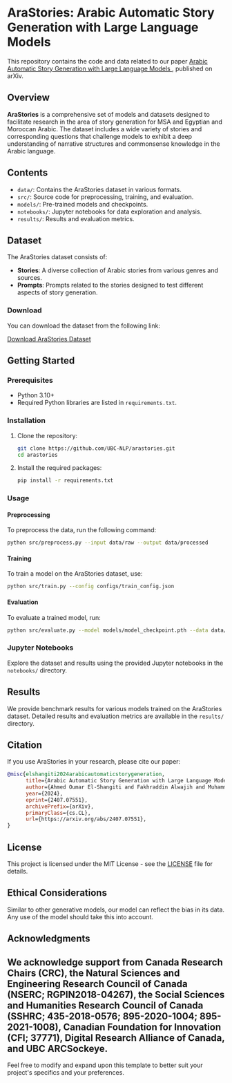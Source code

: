 # AraStories: Arabic Automatic Story Generation with Large Language Models


This repository contains the code and data related to our paper [Arabic Automatic Story Generation with Large Language Models
](https://arxiv.org/abs/2407.07551), published on arXiv.

## Overview

**AraStories** is a comprehensive set of models and datasets designed to facilitate research in the area of story generation for MSA and Egyptian and Moroccan Arabic. The dataset includes a wide variety of stories and corresponding questions that challenge models to exhibit a deep understanding of narrative structures and commonsense knowledge in the Arabic language.

## Contents

- `data/`: Contains the AraStories dataset in various formats.
- `src/`: Source code for preprocessing, training, and evaluation.
- `models/`: Pre-trained models and checkpoints.
- `notebooks/`: Jupyter notebooks for data exploration and analysis.
- `results/`: Results and evaluation metrics.

## Dataset

The AraStories dataset consists of:

- **Stories**: A diverse collection of Arabic stories from various genres and sources.
- **Prompts**: Prompts related to the stories designed to test different aspects of story generation.

### Download

You can download the dataset from the following link:

[Download AraStories Dataset](https://example.com/download)

## Getting Started

### Prerequisites

- Python 3.10+
- Required Python libraries are listed in `requirements.txt`.

### Installation

1. Clone the repository:
   ```sh
   git clone https://github.com/UBC-NLP/arastories.git
   cd arastories
   ```

2. Install the required packages:
   ```sh
   pip install -r requirements.txt
   ```

### Usage

#### Preprocessing

To preprocess the data, run the following command:
```sh
python src/preprocess.py --input data/raw --output data/processed
```

#### Training

To train a model on the AraStories dataset, use:
```sh
python src/train.py --config configs/train_config.json
```

#### Evaluation

To evaluate a trained model, run:
```sh
python src/evaluate.py --model models/model_checkpoint.pth --data data/processed
```

### Jupyter Notebooks

Explore the dataset and results using the provided Jupyter notebooks in the `notebooks/` directory.

## Results

We provide benchmark results for various models trained on the AraStories dataset. Detailed results and evaluation metrics are available in the `results/` directory.

## Citation

If you use AraStories in your research, please cite our paper:

```bibtex
@misc{elshangiti2024arabicautomaticstorygeneration,
      title={Arabic Automatic Story Generation with Large Language Models}, 
      author={Ahmed Oumar El-Shangiti and Fakhraddin Alwajih and Muhammad Abdul-Mageed},
      year={2024},
      eprint={2407.07551},
      archivePrefix={arXiv},
      primaryClass={cs.CL},
      url={https://arxiv.org/abs/2407.07551}, 
}
```

## License

This project is licensed under the MIT License - see the [LICENSE](LICENSE) file for details.

## Ethical Considerations
Similar to other generative models, our model can reflect the bias in its data. Any use of the model should take this into account.

## Acknowledgments
We acknowledge support from Canada Research
Chairs (CRC), the Natural Sciences and Engineering Research Council of Canada (NSERC; RGPIN2018-04267), the Social Sciences and Humanities Research Council of Canada (SSHRC; 435-2018-0576; 895-2020-1004; 895-2021-1008), Canadian
Foundation for Innovation (CFI; 37771), Digital Research Alliance of Canada, and UBC ARCSockeye.
---

Feel free to modify and expand upon this template to better suit your project's specifics and your preferences.
